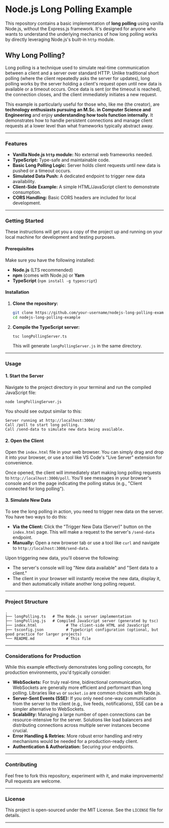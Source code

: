 # Node.js Long Polling Example

This repository contains a basic implementation of **long polling** using vanilla Node.js, without the Express.js framework. It's designed for anyone who wants to understand the underlying mechanics of how long polling works by directly leveraging Node.js's built-in `http` module.

## Why Long Polling?

Long polling is a technique used to simulate real-time communication between a client and a server over standard HTTP. Unlike traditional short polling (where the client repeatedly asks the server for updates), long polling works by the server holding a client's request open until new data is available or a timeout occurs. Once data is sent (or the timeout is reached), the connection closes, and the client immediately initiates a new request.

This example is particularly useful for those who, like me (the creator), are **technology enthusiasts pursuing an M.Sc. in Computer Science and Engineering** and enjoy **understanding how tools function internally**. It demonstrates how to handle persistent connections and manage client requests at a lower level than what frameworks typically abstract away.

-----

### Features

  * **Vanilla Node.js `http` module:** No external web frameworks needed.
  * **TypeScript:** Type-safe and maintainable code.
  * **Basic Long Polling Logic:** Server holds client requests until new data is pushed or a timeout occurs.
  * **Simulated Data Push:** A dedicated endpoint to trigger new data availability.
  * **Client-Side Example:** A simple HTML/JavaScript client to demonstrate consumption.
  * **CORS Handling:** Basic CORS headers are included for local development.

-----

### Getting Started

These instructions will get you a copy of the project up and running on your local machine for development and testing purposes.

#### Prerequisites

Make sure you have the following installed:

  * **Node.js** (LTS recommended)
  * **npm** (comes with Node.js) or **Yarn**
  * **TypeScript** (`npm install -g typescript`)

#### Installation

1.  **Clone the repository:**

    ```bash
    git clone https://github.com/your-username/nodejs-long-polling-example.git
    cd nodejs-long-polling-example
    ```

2.  **Compile the TypeScript server:**

    ```bash
    tsc longPollingServer.ts
    ```

    This will generate `longPollingServer.js` in the same directory.

-----

### Usage

#### 1\. Start the Server

Navigate to the project directory in your terminal and run the compiled JavaScript file:

```bash
node longPollingServer.js
```

You should see output similar to this:

```
Server running at http://localhost:3000/
Call /poll to start long polling.
Call /send-data to simulate new data being available.
```

#### 2\. Open the Client

Open the `index.html` file in your web browser. You can simply drag and drop it into your browser, or use a tool like VS Code's "Live Server" extension for convenience.

Once opened, the client will immediately start making long polling requests to `http://localhost:3000/poll`. You'll see messages in your browser's console and on the page indicating the polling status (e.g., "Client connected for long polling").

#### 3\. Simulate New Data

To see the long polling in action, you need to trigger new data on the server. You have two ways to do this:

  * **Via the Client:** Click the "Trigger New Data (Server)" button on the `index.html` page. This will make a request to the server's `/send-data` endpoint.
  * **Manually:** Open a new browser tab or use a tool like `curl` and navigate to `http://localhost:3000/send-data`.

Upon triggering new data, you'll observe the following:

  * The server's console will log "New data available" and "Sent data to a client."
  * The client in your browser will instantly receive the new data, display it, and then automatically initiate another long polling request.

-----

### Project Structure

```tree
.
├── longPolling.ts   # The Node.js server implementation
├── longPolling.js   # Compiled JavaScript server (generated by tsc)
├── index.html             # The client-side HTML and JavaScript
├── tsconfig.json          # TypeScript configuration (optional, but good practice for larger projects)
└── README.md              # This file
```

-----

### Considerations for Production

While this example effectively demonstrates long polling concepts, for production environments, you'd typically consider:

  * **WebSockets:** For truly real-time, bidirectional communication, WebSockets are generally more efficient and performant than long polling. Libraries like `ws` or `socket.io` are common choices with Node.js.
  * **Server-Sent Events (SSE):** If you only need one-way communication from the server to the client (e.g., live feeds, notifications), SSE can be a simpler alternative to WebSockets.
  * **Scalability:** Managing a large number of open connections can be resource-intensive for the server. Solutions like load balancers and distributing connections across multiple server instances become crucial.
  * **Error Handling & Retries:** More robust error handling and retry mechanisms would be needed for a production-ready client.
  * **Authentication & Authorization:** Securing your endpoints.

-----

### Contributing

Feel free to fork this repository, experiment with it, and make improvements\! Pull requests are welcome.

-----

### License

This project is open-sourced under the MIT License. See the `LICENSE` file for details.

-----